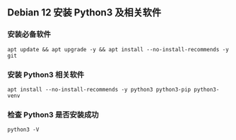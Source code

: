 ## Debian 12 安装 Python3 及相关软件

### 安装必备软件

    apt update && apt upgrade -y && apt install --no-install-recommends -y git

### 安装 Python3 相关软件

    apt install --no-install-recommends -y python3 python3-pip python3-venv

### 检查 Python3 是否安装成功

    python3 -V 